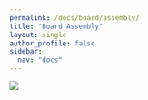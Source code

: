 ```yaml
---
permalink: /docs/board/assembly/
title: "Board Assembly"
layout: single
author_profile: false
sidebar:
  nav: "docs"
---
```


![]({{site.baseurl}}/docs/board/assets/background.png)


<script type="module" src="https://unpkg.com/@google/model-viewer/dist/model-viewer.min.js"></script>
<script nomodule src="https://unpkg.com/@google/model-viewer/dist/model-viewer-legacy.js"></script>

<model-viewer 
style="width: 100%;
height: 500px;"
src="{{site.baseurl}}/docs/board/assets/ESP32MiniDrop_PCBA.gltf" 
auto-rotate 
exposure="1.0"
skybox-image="{{site.baseurl}}/docs/board/assets/background.png" 
camera-controls>
</model-viewer>

